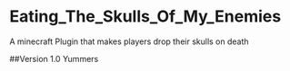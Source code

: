 # Eating_The_Skulls_Of_My_Enemies
 A minecraft Plugin that makes players drop their skulls on death
 
 ##Version 1.0
 Yummers
